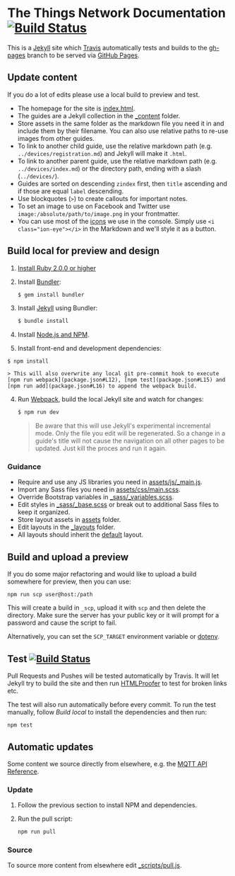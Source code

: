 # The Things Network Documentation [![Build Status](https://travis-ci.org/TheThingsNetwork/docs.svg?branch=master)](https://travis-ci.org/TheThingsNetwork/docs)

This is a [Jekyll](https://jekyllrb.com) site which [Travis](https://travis-ci.org/TheThingsNetwork/docs) automatically tests and builds to the [gh-pages](https://github.com/TheThingsNetwork/docs/tree/gh-pages) branch to be served via [GitHub Pages](https://help.github.com/articles/what-is-github-pages/).

## Update content
If you do a lot of edits please use a local build to preview and test.

* The homepage for the site is [index.html](index.html).
* The guides are a Jekyll collection in the [_content](_content) folder.
* Store assets in the same folder as the markdown file you need it in and include them by their filename. You can also use relative paths to re-use images from other guides.
* To link to another child guide, use the relative markdown path (e.g. `../devices/registration.md`) and Jekyll will make it `.html`.
* To link to another parent guide, use the relative markdown path (e.g. `../devices/index.md`) or the directory path, ending with a slash (`../devices/`).
* Guides are sorted on descending `zindex` first, then `title` ascending and if those are equal `label` descending.
* Use blockquotes (`>`) to create callouts for important notes.
* To set an image to use on Facebook and Twitter use `image:/absolute/path/to/image.png` in your frontmatter.
* You can use most of the [icons](http://ionicons.com/cheatsheet.html) we use in the console. Simply use `<i class="ion-eye"></i>` in the Markdown and we'll style it as a button.

## Build local for preview and design

1. [Install Ruby 2.0.0 or higher](https://www.ruby-lang.org/en/downloads/)
2. Install [Bundler](http://bundler.io/):
	
	```bash
	$ gem install bundler
	```

3. Install [Jekyll](https://jekyllrb.com/) using Bundler:

	```bash
	$ bundle install
	```

4. Install [Node.js and NPM](https://nodejs.org/).

5. Install front-end and development dependencies:

  ```basg
  $ npm install
  ```
  
    > This will also overwrite any local git pre-commit hook to execute [npm run webpack](package.json#L12), [npm test](package.json#L15) and [npm run add](package.json#L16) to append the webpack build.

4. Run [Webpack](http://webpack.github.io/), build the local Jekyll site and watch for changes:

	```bash
	$ npm run dev
	```
	
	> Be aware that this will use Jekyll's experimental incremental mode. Only the file you edit will be regenerated. So a change in a guide's title will not cause the navigation on all other pages to be updated. Just kill the proces and run it again.
	
### Guidance

* Require and use any JS libraries you need in [assets/js/_main.js](assets/js/_main.js).
* Import any Sass files you need in [assets/css/main.scss](assets/css/main.scss).
* Override Bootstrap variables in [_sass/_variables.scss](_sass/_variables.scss).
* Edit styles in [_sass/_base.scss](_sass/_base.scss) or break out to additional Sass files to keep it organized.
* Store layout assets in [assets](assets) folder.
* Edit layouts in the [_layouts](_layouts) folder.
* All layouts should inherit the [default](_layouts/default.html) layout.

## Build and upload a preview

If you do some major refactoring and would like to upload a build somewhere for preview, then you can use:

```
npm run scp user@host:/path
```

This will create a build in `_scp`, upload it with `scp` and then delete the directory. Make sure the server has your public key or it will prompt for a password and cause the script to fail.

Alternatively, you can set the `SCP_TARGET` environment variable or [dotenv](https://www.npmjs.com/package/dotenv).

## Test [![Build Status](https://travis-ci.org/TheThingsNetwork/docs.svg?branch=master)](https://travis-ci.org/TheThingsNetwork/docs)

Pull Requests and Pushes will be tested automatically by Travis. It will let Jekyll try to build the site and then run [HTMLProofer](https://github.com/gjtorikian/html-proofer) to test for broken links etc.

The test will also run automatically before every commit. To run the test manually, follow *Build local* to install the dependencies and then run:

```
npm test
```

## Automatic updates

Some content we source directly from elsewhere, e.g. the [MQTT API Reference](https://github.com/TheThingsNetwork/ttn/blob/refactor/mqtt/README.md).

### Update

1.  Follow the previous section to install NPM and dependencies.
    
3.  Run the pull script:

    ```bash
    npm run pull
    ```
    
### Source

To source more content from elsewhere edit [_scripts/pull.js](_scripts/pull.js).
